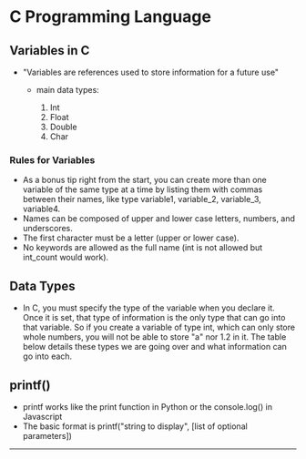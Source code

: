 # C Programming Language

## Variables in C

- "Variables are references used to store information for a future use"

  - main data types:
  
       1. Int
       2. Float
       3. Double
       4. Char

### Rules for Variables

- As a bonus tip right from the start, you can create more than one variable of the same type at a time by listing them with commas between their names, like type variable1, variable_2, variable_3, variable4.
- Names can be composed of upper and lower case letters, numbers, and underscores.
- The first character must be a letter (upper or lower case).
- No keywords are allowed as the full name (int is not allowed but int_count would work).

## Data Types

- In C, you must specify the type of the variable when you declare it. Once it is set, that type of information is the only type that can go into that variable. So if you create a variable of type int, which can only store whole numbers, you will not be able to store "a" nor 1.2 in it. The table below details these types we are going over and what information can go into each.

## printf()

- printf works like the print function in Python or the console.log() in Javascript
- The basic format is printf("string to display", [list of optional parameters])

-----------------------------------------------------------------------------------------------------------------------------------------------------------
